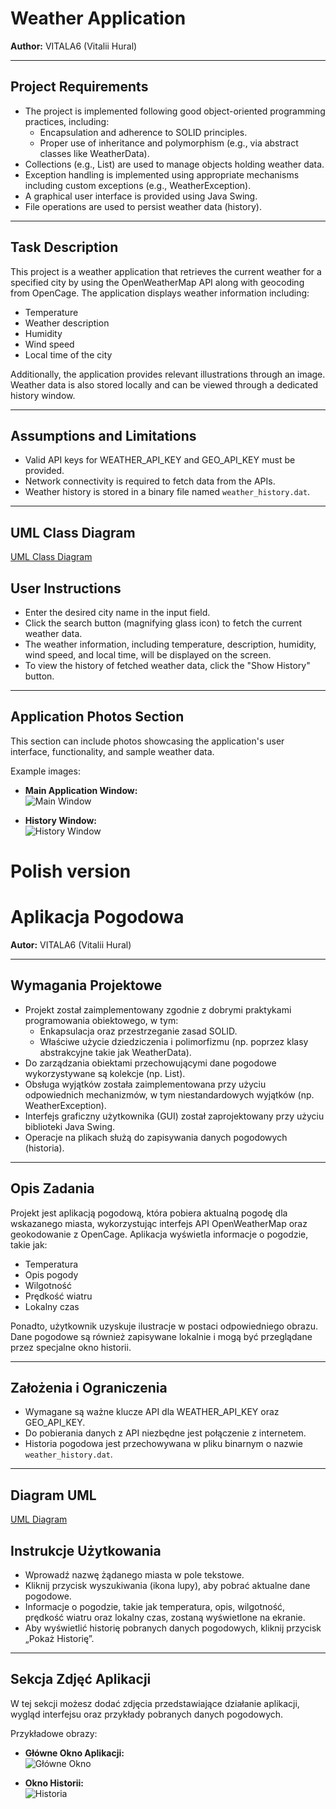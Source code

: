 # Weather Application

**Author:** VITALA6 (Vitalii Hural)

---

## Project Requirements

- The project is implemented following good object-oriented programming practices, including:
  - Encapsulation and adherence to SOLID principles.
  - Proper use of inheritance and polymorphism (e.g., via abstract classes like WeatherData).
- Collections (e.g., List) are used to manage objects holding weather data.
- Exception handling is implemented using appropriate mechanisms including custom exceptions (e.g., WeatherException).
- A graphical user interface is provided using Java Swing.
- File operations are used to persist weather data (history).

---

## Task Description

This project is a weather application that retrieves the current weather for a specified city by using the OpenWeatherMap API along with geocoding from OpenCage. The application displays weather information including:
- Temperature
- Weather description
- Humidity
- Wind speed
- Local time of the city

Additionally, the application provides relevant illustrations through an image. Weather data is also stored locally and can be viewed through a dedicated history window.

---

## Assumptions and Limitations

- Valid API keys for WEATHER_API_KEY and GEO_API_KEY must be provided.
- Network connectivity is required to fetch data from the APIs.
- Weather history is stored in a binary file named `weather_history.dat`.

---

## UML Class Diagram

[UML Class Diagram](https://github.com/VITALA6/WeatherApp/blob/master/WeatherAppUML.png)

## User Instructions

- Enter the desired city name in the input field.
- Click the search button (magnifying glass icon) to fetch the current weather data.
- The weather information, including temperature, description, humidity, wind speed, and local time, will be displayed on the screen.
- To view the history of fetched weather data, click the "Show History" button.

---

## Application Photos Section

This section can include photos showcasing the application's user interface, functionality, and sample weather data.

Example images:
- **Main Application Window:**  
  ![Main Window]()

- **History Window:**  
  ![History Window]()

# Polish version

# Aplikacja Pogodowa

**Autor:** VITALA6 (Vitalii Hural)

---

## Wymagania Projektowe

- Projekt został zaimplementowany zgodnie z dobrymi praktykami programowania obiektowego, w tym:
  - Enkapsulacja oraz przestrzeganie zasad SOLID.
  - Właściwe użycie dziedziczenia i polimorfizmu (np. poprzez klasy abstrakcyjne takie jak WeatherData).
- Do zarządzania obiektami przechowującymi dane pogodowe wykorzystywane są kolekcje (np. List).
- Obsługa wyjątków została zaimplementowana przy użyciu odpowiednich mechanizmów, w tym niestandardowych wyjątków (np. WeatherException).
- Interfejs graficzny użytkownika (GUI) został zaprojektowany przy użyciu biblioteki Java Swing.
- Operacje na plikach służą do zapisywania danych pogodowych (historia).

---

## Opis Zadania

Projekt jest aplikacją pogodową, która pobiera aktualną pogodę dla wskazanego miasta, wykorzystując interfejs API OpenWeatherMap oraz geokodowanie z OpenCage. Aplikacja wyświetla informacje o pogodzie, takie jak:
- Temperatura
- Opis pogody
- Wilgotność
- Prędkość wiatru
- Lokalny czas

Ponadto, użytkownik uzyskuje ilustracje w postaci odpowiedniego obrazu. Dane pogodowe są również zapisywane lokalnie i mogą być przeglądane przez specjalne okno historii.

---

## Założenia i Ograniczenia

- Wymagane są ważne klucze API dla WEATHER_API_KEY oraz GEO_API_KEY.
- Do pobierania danych z API niezbędne jest połączenie z internetem.
- Historia pogodowa jest przechowywana w pliku binarnym o nazwie `weather_history.dat`.

---

## Diagram UML

[UML Diagram](https://github.com/VITALA6/WeatherApp/blob/master/WeatherAppUML.png)

## Instrukcje Użytkowania

- Wprowadź nazwę żądanego miasta w pole tekstowe.
- Kliknij przycisk wyszukiwania (ikona lupy), aby pobrać aktualne dane pogodowe.
- Informacje o pogodzie, takie jak temperatura, opis, wilgotność, prędkość wiatru oraz lokalny czas, zostaną wyświetlone na ekranie.
- Aby wyświetlić historię pobranych danych pogodowych, kliknij przycisk „Pokaż Historię”.

---

## Sekcja Zdjęć Aplikacji

W tej sekcji możesz dodać zdjęcia przedstawiające działanie aplikacji, wygląd interfejsu oraz przykłady pobranych danych pogodowych.

Przykładowe obrazy:
- **Główne Okno Aplikacji:**  
  ![Główne Okno]()

- **Okno Historii:**  
  ![Historia]()

